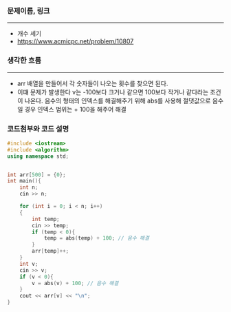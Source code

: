 ### 문제이름, 링크
---
- 개수 세기
- https://www.acmicpc.net/problem/10807

### 생각한 흐름
---
- arr 배열을 만들어서 각 숫자들이 나오는 횟수를 찾으면 된다.
- 이떄 문제가 발생한다 v는 -100보다 크거나 같으면 100보다 작거나 같다라는 조건이 나온다. 음수의 형태의 인덱스를 해결해주기 위해 abs를 사용해 절댓값으로 음수일 경우 인덱스 범위는 + 100을 해주어 해결

### 코드첨부와 코드 설명
```cpp
#include <iostream>
#include <algorithm>
using namespace std;


int arr[500] = {0};
int main(){
    int n;
    cin >> n;

    for (int i = 0; i < n; i++)
    {
        int temp;
        cin >> temp;
        if (temp < 0){
            temp = abs(temp) + 100; // 음수 해결
        }
        arr[temp]++;
    }
    int v; 
    cin >> v;
    if (v < 0){
        v = abs(v) + 100; // 음수 해결
    }
    cout << arr[v] << "\n";
}
```